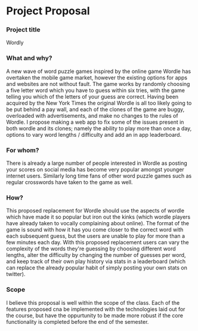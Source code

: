 # Project Proposal

### Project title

Wordly

### What and why?

A new wave of word puzzle games inspired by the online game Wordle has overtaken the mobile game market, however the existing options for apps and websites are not without fault. The game works by randomly choosing a five letter word which you have to guess within six tries, with the game telling you which of the letters of your guess are correct. Having been acquired by the New York Times the original Wordle is all too likely going to be put behind a pay wall, and each of the clones of the game are buggy, overloaded with advertisements, and make no changes to the rules of Wordle. I propose making a web app to fix some of the issues present in both wordle and its clones; namely the ability to play more than once a day, options to vary word lengths / difficulty and add an in app leaderboard.

### For whom?

There is already a large number of people interested in Wordle as posting your scores on social media has become very popular amongst younger internet users. Similarly long time fans of other word puzzle games such as regular crosswords have taken to the game as well.

### How?

This proposed replacement for Wordle should use the aspects of wordle which have made it so popular but iron out the kinks (which wordle players have already taken to vocally complaining about online). The format of the game is sound with how it has you come closer to the correct word with each subsequent guess, but the users are unable to play for more than a few minutes each day. With this proposed replacement users can vary the complexity of the words they're guessing by choosing different word lengths, alter the difficulty by changing the number of guesses per word, and keep track of their own play history via stats in a leaderboard (which can replace the already popular habit of simply posting your own stats on twitter).

### Scope

I believe this proposal is well within the scope of the class. Each of the features proposed cna be implemented with the technologies laid out for the course, but have the oppurtunity to be made more robust if the core functionality is completed before the end of the semester.